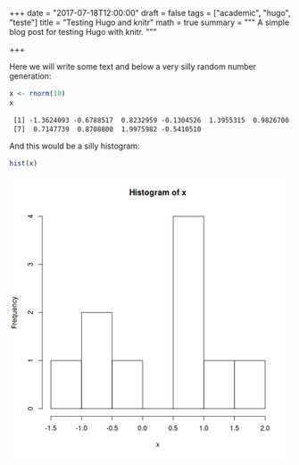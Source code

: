 +++
date = "2017-07-18T12:00:00"
draft = false
tags = ["academic", "hugo", "teste"]
title = "Testing Hugo and knitr"
math = true
summary = """
A simple blog post for testing Hugo with knitr.
"""

+++



Here we will write some text and below a very silly random number
generation:


```r
x <- rnorm(10)
x
```

```
 [1] -1.3624093 -0.6788517  0.8232959 -0.1304526  1.3955315  0.9826700
 [7]  0.7147739  0.8708800  1.9975982 -0.5410510
```

And this would be a silly histogram:


```r
hist(x)
```

<img src="static/figure/histo-1.png" title="plot of chunk histo" alt="plot of chunk histo" style="display: block; margin: auto;" />

